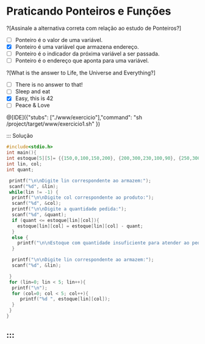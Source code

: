 # Praticando Ponteiros e Funções

?[Assinale a alternativa correta com relação ao estudo de Ponteiros?] 
-[ ] Ponteiro é o valor de uma variável. 
-[x] Ponteiro é uma variável que armazena endereço. 
-[ ] Ponteiro é o indicador da próxima variável a ser passada. 
-[ ] Ponteiro é o endereço que aponta para uma variável.

?[What is the answer to Life, the Universe and Everything?]
-[ ] There is no answer to that!
-[ ] Sleep and eat
-[x] Easy, this is 42
-[ ] Peace & Love

@[IDE]({"stubs": ["./www/exercicio"],"command": "sh /project/target/www/exercicio1.sh"
})


::: Solução

``` C
#include<stdio.h>
int main(){
int estoque[5][5]= {{150,0,100,150,200}, {200,300,230,100,90}, {250,300,0,200,150}, {300,100,90,450,0},{350,300,400,250,200}};
int lin, col;
int quant;

 printf("\n\nDigite lin correspondente ao armazem:");
 scanf("%d", &lin);
 while(lin != -1) {
  printf("\n\nDigite col correspondente ao produto:");
  scanf("%d", &col);
  printf("\n\nDigite a quantidade pedida:");
  scanf("%d", &quant);
  if (quant <= estoque[lin][col]){
    estoque[lin][col] = estoque[lin][col] - quant;
  }
  else {
    printf("\n\nEstoque com quantidade insuficiente para atender ao pedido");
  }

  printf("\n\nDigite lin correspondente ao armazem:");
  scanf("%d", &lin);

 }
 for (lin=0; lin < 5; lin++){
  printf("\n");
  for (col=0; col < 5; col++){
     printf("%d ", estoque[lin][col]);
  }
 }
}

```
:::
----

